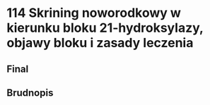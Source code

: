 # 114 Skrining noworodkowy w kierunku bloku 21-hydroksylazy, objawy bloku i zasady leczenia

## Final

## Brudnopis


